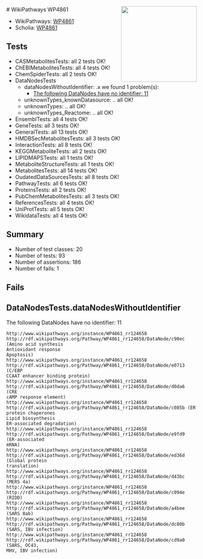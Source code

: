<img style="float: right; width: 200px" src="https://upload.wikimedia.org/wikipedia/commons/thumb/8/83/Wplogo_with_text_500.png/640px-Wplogo_with_text_500.png" />
# WikiPathways WP4861

* WikiPathways: [WP4861](https://wikipathways.org/pathways/WP4861)
* Scholia: [WP4861](https://scholia.toolforge.org/wikipathways/WP4861)
## Tests
* CASMetabolitesTests: all 2 tests OK!
* ChEBIMetabolitesTests: all 4 tests OK!
* ChemSpiderTests: all 2 tests OK!
* DataNodesTests
    * dataNodesWithoutIdentifier: .x we found 1 problem(s):
        * [The following DataNodes have no identifier: 11](#8792c491)
    * unknownTypes_knownDatasource: .. all OK!
    * unknownTypes: .. all OK!
    * unknownTypes_Reactome: .. all OK!
* EnsemblTests: all 4 tests OK!
* GeneTests: all 3 tests OK!
* GeneralTests: all 13 tests OK!
* HMDBSecMetabolitesTests: all 3 tests OK!
* InteractionTests: all 8 tests OK!
* KEGGMetaboliteTests: all 2 tests OK!
* LIPIDMAPSTests: all 1 tests OK!
* MetaboliteStructureTests: all 1 tests OK!
* MetabolitesTests: all 14 tests OK!
* OudatedDataSourcesTests: all 8 tests OK!
* PathwayTests: all 6 tests OK!
* ProteinsTests: all 2 tests OK!
* PubChemMetabolitesTests: all 3 tests OK!
* ReferencesTests: all 4 tests OK!
* UniProtTests: all 5 tests OK!
* WikidataTests: all 4 tests OK!


## Summary

* Number of test classes: 20
* Number of tests: 93
* Number of assertions: 186
* Number of fails: 1

## Fails

<a name="8792c491" />

## DataNodesTests.dataNodesWithoutIdentifier

The following DataNodes have no identifier: 11
```
http://www.wikipathways.org/instance/WP4861_rr124658 http://rdf.wikipathways.org/Pathway/WP4861_rr124658/DataNode/c90ec (Amino acid synthesis
Antioxidant response
Apoptosis)
http://www.wikipathways.org/instance/WP4861_rr124658 http://rdf.wikipathways.org/Pathway/WP4861_rr124658/DataNode/e0713 (C/EBP
CCAAT enhancer binding protein)
http://www.wikipathways.org/instance/WP4861_rr124658 http://rdf.wikipathways.org/Pathway/WP4861_rr124658/DataNode/d0da6 (CRE
cAMP response element)
http://www.wikipathways.org/instance/WP4861_rr124658 http://rdf.wikipathways.org/Pathway/WP4861_rr124658/DataNode/c085b (ER protein chaperones
Lipid biosynthesis
ER-associated degradation)
http://www.wikipathways.org/instance/WP4861_rr124658 http://rdf.wikipathways.org/Pathway/WP4861_rr124658/DataNode/e9fd9 (ER-associated
mRNA)
http://www.wikipathways.org/instance/WP4861_rr124658 http://rdf.wikipathways.org/Pathway/WP4861_rr124658/DataNode/ed36d (Global protein
translation)
http://www.wikipathways.org/instance/WP4861_rr124658 http://rdf.wikipathways.org/Pathway/WP4861_rr124658/DataNode/d43bc (MERS 4a)
http://www.wikipathways.org/instance/WP4861_rr124658 http://rdf.wikipathways.org/Pathway/WP4861_rr124658/DataNode/c094e (RIDD)
http://www.wikipathways.org/instance/WP4861_rr124658 http://rdf.wikipathways.org/Pathway/WP4861_rr124658/DataNode/a4bee (SARS 8ab)
http://www.wikipathways.org/instance/WP4861_rr124658 http://rdf.wikipathways.org/Pathway/WP4861_rr124658/DataNode/dc80b (SARS, IBV infection)
http://www.wikipathways.org/instance/WP4861_rr124658 http://rdf.wikipathways.org/Pathway/WP4861_rr124658/DataNode/cd9a0 (SARS, OC43,
MHV, IBV infection)
```

